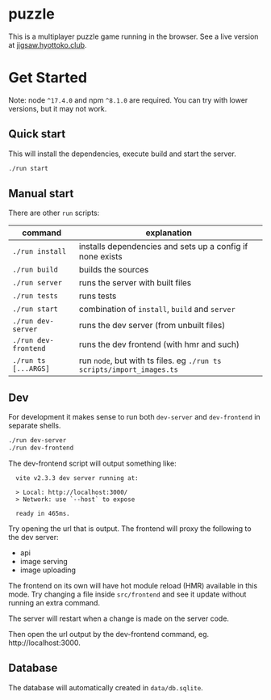 # puzzle

This is a multiplayer puzzle game running in the browser.
See a live version at [jigsaw.hyottoko.club].

# Get Started

Note: node `^17.4.0` and npm `^8.1.0` are required. You can try with
lower versions, but it may not work.

## Quick start

This will install the dependencies, execute build and start the server.
```sh
./run start
```

## Manual start

There are other `run` scripts:

command              | explanation
---------------------|----------------------------------------
`./run install`      | installs dependencies and sets up a config if none exists
`./run build`        | builds the sources
`./run server`       | runs the server with built files
`./run tests`        | runs tests
`./run start`        | combination of `install`, `build` and `server`
`./run dev-server`   | runs the dev server (from unbuilt files)
`./run dev-frontend` | runs the dev frontend (with hmr and such)
`./run ts [...ARGS]` | run `node`, but with ts files. eg `./run ts scripts/import_images.ts`

## Dev

For development it makes sense to run both `dev-server` and `dev-frontend`
in separate shells.

```sh
./run dev-server
./run dev-frontend
```

The dev-frontend script will output something like:
```
  vite v2.3.3 dev server running at:

  > Local: http://localhost:3000/
  > Network: use `--host` to expose

  ready in 465ms.
```

Try opening the url that is output.
The frontend will proxy the following to the dev server:

- api
- image serving
- image uploading

The frontend on its own will have hot module reload (HMR) available
in this mode. Try changing a file inside `src/frontend` and see it
update without running an extra command.

The server will restart when a change is made on the server code.

Then open the url output by the dev-frontend command, eg. http://localhost:3000.

## Database

The database will automatically created in `data/db.sqlite`.


[jigsaw.hyottoko.club]: https://jigsaw.hyottoko.club
